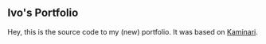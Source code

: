 ## Ivo's Portfolio

Hey, this is the source code to my (new) portfolio. It was based on [Kaminari](https://github.com/lucky-chap/kaminari).
